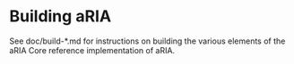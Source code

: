 Building aRIA
================

See doc/build-*.md for instructions on building the various
elements of the aRIA Core reference implementation of aRIA.
